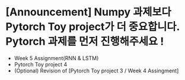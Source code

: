 # [Announcement] Numpy 과제보다 Pytorch Toy project가 더 중요합니다. Pytorch 과제를 먼저 진행해주세요 !

- Week 5 Assignment(RNN & LSTM)
- Pytorch Toy project 4
- (Optional) Revision of [Pytorch Toy project 3 / Week 4 Assingment]
